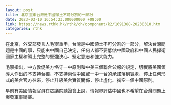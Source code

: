 ```yaml
---
layout: post
title: 北京重申台灣是中國領土不可分割的一部分
date: 2023-03-10 16:54:23.000000000 +08:00
link: https://news.rthk.hk/rthk/ch/component/k2/1691388-20230310.htm
categories: rthk
---
```


在北京，外交部發言人毛寧重申，台灣是中國領土不可分割的一部分，解決台灣問題是中國的事，只能由中國自己決定，任何人都不要低估中國政府和中國人民捍衛國家主權和領土完整的堅強決心、堅定意志和強大能力。

毛寧指出，中方敦促美方恪守一中原則和中美三個聯合公報的規定，切實將美國領導人作出的不支持台獨，不支持兩個中國或一中一台的承諾落到實處，停止任何形式的美台官方往來，停止升級美台實質關係，停止虛化、掏空一個中國原則。

早前有美國情報官員在眾議院聽證會上說，情報界評估中國也不希望在台灣問題上爆發軍事衝突。
